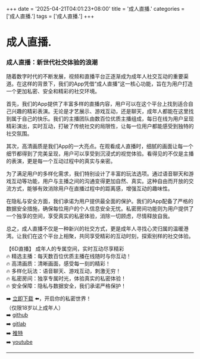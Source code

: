 +++
date = '2025-04-21T04:01:23+08:00'
title = '成人直播.'
categories = ['成人直播.']
tags = ['成人直播.']
+++

# 成人直播.

### 成人直播：新世代社交体验的浪潮

随着数字时代的不断发展，视频和直播平台正逐渐成为成年人社交互动的重要渠道。在这样的背景下，我们的App凭借“成人直播”这一核心功能，旨在为用户打造一个更加私密、安全和精彩的社交环境。

首先，我们的App提供了丰富多样的直播内容，用户可以在这个平台上找到适合自己兴趣的精彩表演。无论是才艺展示、游戏互动，还是聊天，成年人都能在这里找到属于自己的快乐。我们的主播团队由数百位优质主播组成，每日在线为用户呈现精彩演出，实时互动，打破了传统社交的局限性，让每一位用户都能感受到独特的社交氛围。

其次，高清画质是我们App的一大亮点。在观看成人直播时，细腻的画面让每一个细节都得到了完美呈现，用户可以享受到沉浸式的视觉体验。看得见的不仅是主播的表演，更是每一个互动过程中的真实与亲密。

为了满足用户的多样化需求，我们特别设计了丰富的玩法选项。通过语音聊天和游戏互动等功能，用户与主播之间的沟通变得更加自然、真实。这种自由而开放的交流方式，能够有效消除用户在直播过程中的距离感，增强互动的趣味性。

在隐私与安全方面，我们承诺为用户提供最全面的保护。我们的App配备了严格的数据安全措施，确保每位用户的个人信息安全无忧。私密房间功能则为用户提供了一个独享的空间，享受真实的私密体验，消除一切顾虑，尽情释放自我。

总之，成人直播不仅是一种新兴的社交方式，更是成年人寻找心灵归属的温暖港湾。让我们在这个平台上相聚，共同享受精彩的互动时刻，探索别样的社交体验。

【6D直播】
成年人的专属空间，实时互动尽享精彩  
🔥 精选主播：每天数百位优质主播在线随时与你互动！  
🔥 高清画质：清晰画面，感受每一刻的精彩！  
🔥 多样化玩法：语音聊天、游戏互动，刺激无穷！  
🔥 私密房间：独享专属时光，体验真实的私密体验！  
🔥 安全保障：隐私与数据安全，我们承诺严格保护！  

➡️ [立即下载](https://down123.s3.ap-east-1.amazonaws.com/down/down.html?channelCode=blog) ⬅️，开启你的私密世界！  
（仅限18岁以上成年人）  
➡️ [github](https://aldult-live.github.io/)  
➡️ [gitlab](https://seo-09598d.gitlab.io/)  
➡️ [推特](https://x.com/wegame33)  
➡️ [youtube](https://www.youtube.com/@6Dlive)

---
